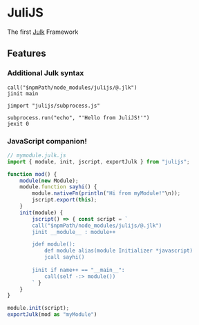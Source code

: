 # JuliJS
The first [Julk](https://github.com/sufremoak/julk) Framework

## Features

### Additional Julk syntax

```jlk
call("$npmPath/node_modules/julijs/@.jlk")
jinit main

jimport "julijs/subprocess.js"

subprocess.run("echo", "'Hello from JuliJS!'")
jexit 0
```
### JavaScript companion!
```javascript
// mymodule.julk.js
import { module, init, jscript, exportJulk } from "julijs";

function mod() {
    module(new Module);
    module.function sayhi() {
        module.nativeFn(println("Hi from myModule!"\n));
        jscript.export(this);
    }
    init(module) {
        jscript() => { const script = `
        call("$npmPath/node_modules/julijs/@.jlk")
        jinit __module__ : module++

        jdef module():
            def module alias(module Initializer *javascript)
            jcall sayhi()
        
        jinit if name++ == "__main__":
            call(self -:> module())
        ` }
    }
}

module.init(script);
exportJulk(mod as "myModule")
```